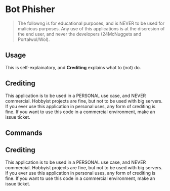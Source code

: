 # Bot Phisher
> The followng is for educational purposes, and is NEVER to be used for malicious purposes. 
> Any use of this applications is at the discresion of the end user, and never the developers (24McNuggets and Portalwol/Wol).

## Usage
This is self-explainatory, and **Crediting** explains what to (not) do.

## Crediting
This application is to be used in a PERSONAL use case, and NEVER commercial. Hobbyist projects are fine, but not to be used with big servers. 
If you ever use this application in personal uses, any form of crediting is fine. If you want to use this code in a commercial environment, make an issue ticket.
## Commands

## Crediting
This application is to be used in a PERSONAL use case, and NEVER commercial. Hobbyist projects are fine, but not to be used with big servers. 
If you ever use this application in personal uses, any form of crediting is fine. If you want to use this code in a commercial environment, make an issue ticket.
